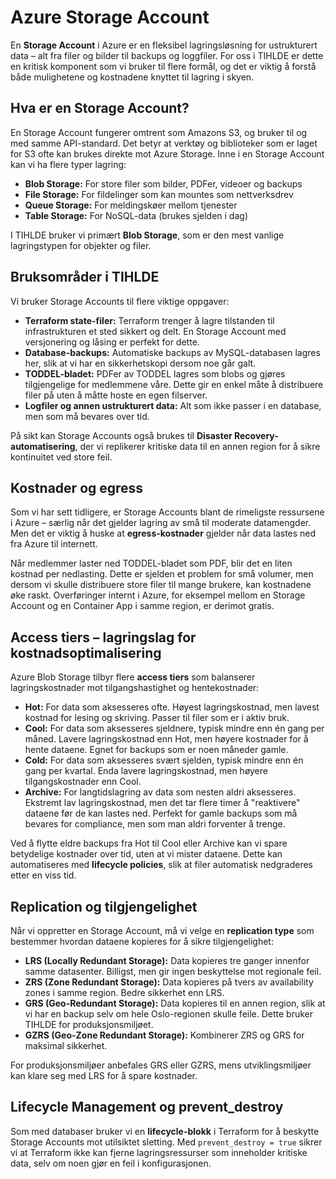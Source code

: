 # Azure Storage Account

En **Storage Account** i Azure er en fleksibel lagringsløsning for ustrukturert data – alt fra filer og bilder til backups og loggfiler. For oss i TIHLDE er dette en kritisk komponent som vi bruker til flere formål, og det er viktig å forstå både mulighetene og kostnadene knyttet til lagring i skyen.

## Hva er en Storage Account?

En Storage Account fungerer omtrent som Amazons S3, og bruker til og med samme API-standard. Det betyr at verktøy og biblioteker som er laget for S3 ofte kan brukes direkte mot Azure Storage. Inne i en Storage Account kan vi ha flere typer lagring:

* **Blob Storage:** For store filer som bilder, PDFer, videoer og backups  
* **File Storage:** For fildelinger som kan mountes som nettverksdrev  
* **Queue Storage:** For meldingskøer mellom tjenester  
* **Table Storage:** For NoSQL-data (brukes sjelden i dag)

I TIHLDE bruker vi primært **Blob Storage**, som er den mest vanlige lagringstypen for objekter og filer.

## Bruksområder i TIHLDE

Vi bruker Storage Accounts til flere viktige oppgaver:

* **Terraform state-filer:** Terraform trenger å lagre tilstanden til infrastrukturen et sted sikkert og delt. En Storage Account med versjonering og låsing er perfekt for dette.  
* **Database-backups:** Automatiske backups av MySQL-databasen lagres her, slik at vi har en sikkerhetskopi dersom noe går galt.  
* **TODDEL-bladet:** PDFer av TODDEL lagres som blobs og gjøres tilgjengelige for medlemmene våre. Dette gir en enkel måte å distribuere filer på uten å måtte hoste en egen filserver.  
* **Logfiler og annen ustrukturert data:** Alt som ikke passer i en database, men som må bevares over tid.

På sikt kan Storage Accounts også brukes til **Disaster Recovery-automatisering**, der vi replikerer kritiske data til en annen region for å sikre kontinuitet ved store feil.

## Kostnader og egress

Som vi har sett tidligere, er Storage Accounts blant de rimeligste ressursene i Azure – særlig når det gjelder lagring av små til moderate datamengder. Men det er viktig å huske at **egress-kostnader** gjelder når data lastes ned fra Azure til internett.

Når medlemmer laster ned TODDEL-bladet som PDF, blir det en liten kostnad per nedlasting. Dette er sjelden et problem for små volumer, men dersom vi skulle distribuere store filer til mange brukere, kan kostnadene øke raskt. Overføringer internt i Azure, for eksempel mellom en Storage Account og en Container App i samme region, er derimot gratis.

## Access tiers – lagringslag for kostnadsoptimalisering

Azure Blob Storage tilbyr flere **access tiers** som balanserer lagringskostnader mot tilgangshastighet og hentekostnader:

* **Hot:** For data som aksesseres ofte. Høyest lagringskostnad, men lavest kostnad for lesing og skriving. Passer til filer som er i aktiv bruk.  
* **Cool:** For data som aksesseres sjeldnere, typisk mindre enn én gang per måned. Lavere lagringskostnad enn Hot, men høyere kostnader for å hente dataene. Egnet for backups som er noen måneder gamle.  
* **Cold:** For data som aksesseres svært sjelden, typisk mindre enn én gang per kvartal. Enda lavere lagringskostnad, men høyere tilgangskostnader enn Cool.  
* **Archive:** For langtidslagring av data som nesten aldri aksesseres. Ekstremt lav lagringskostnad, men det tar flere timer å "reaktivere" dataene før de kan lastes ned. Perfekt for gamle backups som må bevares for compliance, men som man aldri forventer å trenge.

Ved å flytte eldre backups fra Hot til Cool eller Archive kan vi spare betydelige kostnader over tid, uten at vi mister dataene. Dette kan automatiseres med **lifecycle policies**, slik at filer automatisk nedgraderes etter en viss tid.

## Replication og tilgjengelighet

Når vi oppretter en Storage Account, må vi velge en **replication type** som bestemmer hvordan dataene kopieres for å sikre tilgjengelighet:

* **LRS (Locally Redundant Storage):** Data kopieres tre ganger innenfor samme datasenter. Billigst, men gir ingen beskyttelse mot regionale feil.  
* **ZRS (Zone Redundant Storage):** Data kopieres på tvers av availability zones i samme region. Bedre sikkerhet enn LRS.  
* **GRS (Geo-Redundant Storage):** Data kopieres til en annen region, slik at vi har en backup selv om hele Oslo-regionen skulle feile. Dette bruker TIHLDE for produksjonsmiljøet.  
* **GZRS (Geo-Zone Redundant Storage):** Kombinerer ZRS og GRS for maksimal sikkerhet.

For produksjonsmiljøer anbefales GRS eller GZRS, mens utviklingsmiljøer kan klare seg med LRS for å spare kostnader.

## Lifecycle Management og prevent\_destroy

Som med databaser bruker vi en **lifecycle-blokk** i Terraform for å beskytte Storage Accounts mot utilsiktet sletting. Med `prevent_destroy = true` sikrer vi at Terraform ikke kan fjerne lagringsressurser som inneholder kritiske data, selv om noen gjør en feil i konfigurasjonen.